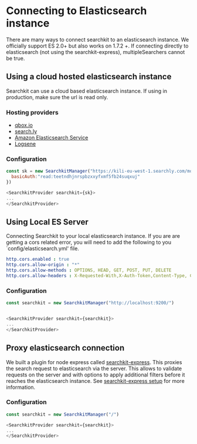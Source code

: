 # Connecting to Elasticsearch instance
There are many ways to connect searchkit to an elasticsearch instance. We officially support ES 2.0+ but also works on 1.7.2 +. If connecting directly to elasticsearch (not using the searchkit-express), multipleSearchers cannot be true.

## Using a cloud hosted elasticsearch instance
Searchkit can use a cloud based elasticsearch instance. If using in production, make sure the url is read only.

### Hosting providers

- [qbox.io](https://qbox.io)
- [search.ly](http://searchly.com)
- [Amazon Elasticsearch Service](https://aws.amazon.com/elasticsearch-service/)
- [Logsene](https://www.sematext.com/logsene/index.html)

### Configuration

```js
const sk = new SearchkitManager("https://kili-eu-west-1.searchly.com/movies/", {
  basicAuth:"read:teetndhjnrspbzxxyfxmf5fb24suqxuj"
})

<SearchkitProvider searchkit={sk}>
...
</SearchkitProvider>
```

## Using Local ES Server
Connecting Searchkit to your local elasticsearch instance. If you are are getting a cors related error, you will need to add the following to you `config/elasticsearch.yml' file.

```yaml
http.cors.enabled : true  
http.cors.allow-origin : "*"
http.cors.allow-methods : OPTIONS, HEAD, GET, POST, PUT, DELETE
http.cors.allow-headers : X-Requested-With,X-Auth-Token,Content-Type, Content-Length
```

### Configuration
```js
const searchkit = new SearchkitManager("http://localhost:9200/")


<SearchkitProvider searchkit={searchkit}>
...
</SearchkitProvider>
```

## Proxy elasticsearch connection
We built a plugin for node express called [searchkit-express](http://www.github.com/searchkit/searchkit-express). This proxies the search request to elasticsearch via the server. This allows to validate requests on the server and with options to apply additional filters before it reaches the elasticsearch instance. See [searchkit-express setup](../server/searchkit_express.md) for more information.

### Configuration
```js
const searchkit = new SearchkitManager("/")

<SearchkitProvider searchkit={searchkit}>
...
</SearchkitProvider>
```
